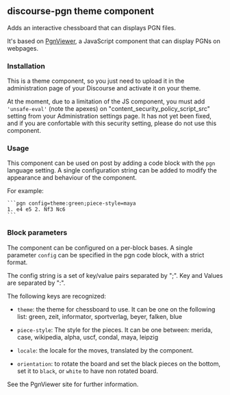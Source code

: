 ## discourse-pgn theme component

Adds an interactive chessboard that can displays PGN files.

It's based on [PgnViewer](https://github.com/mliebelt/pgn-viewer), a JavaScript component that can display PGNs on webpages.

### Installation

This is a theme component, so you just need to upload it in the administration page of your Discourse and activate it on your theme.

At the moment, due to a limitation of the JS component, you must add `'unsafe-eval'` (note the apexes) on "content_security_policy_script_src" setting from your Administration settings page. It has not yet been fixed, and if you are confortable with this security setting, please do not use this component.

### Usage

This component can be used on post by adding a code block with the `pgn` language setting. A single configuration string can be added to modify the appearance and behaviour of the component.

For example:

    ```pgn config=theme:green;piece-style=maya
    1. e4 e5 2. Nf3 Nc6
    ```

### Block parameters

The component can be configured on a per-block bases. A single parameter `config` can be specified in the pgn code block, with a strict format.

The config string is a set of key/value pairs separated by ";". Key and Values are separated by ":".

The following keys are recognized:

- `theme`: the theme for chessboard to use. It can be one on the following list: green, zeit, informator, sportverlag, beyer, falken, blue

- `piece-style`: The style for the pieces. It can be one between: merida, case, wikipedia, alpha, uscf, condal, maya, leipzig

- `locale`: the locale for the moves, translated by the component.

- `orientation`: to rotate the board and set the black pieces on the bottom, set it to `black`, or `white` to have non rotated board.

See the PgnViewer site for further information.

